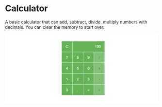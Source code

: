# Calculator

A basic calculator that can add, subtract, divide, multiply numbers with decimals. You can clear the memory to start over.

<img src="https://github.com/valindachan/calculator-project/blob/master/calculator-screenshot.png" alt="Screenshot of Calculator">

